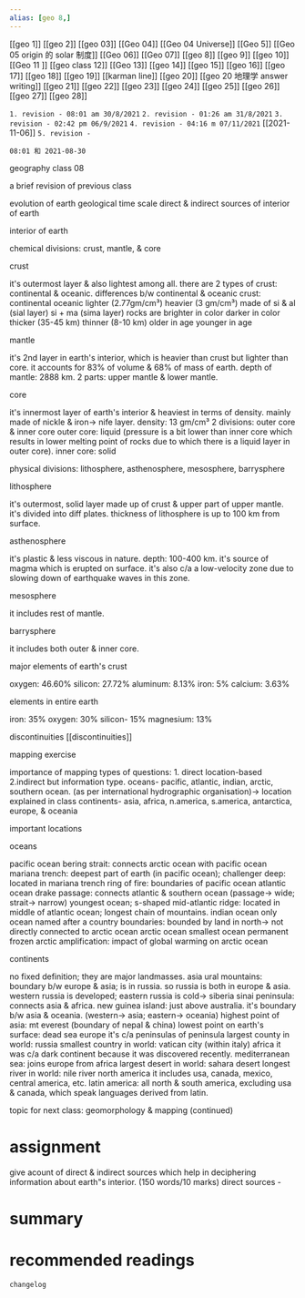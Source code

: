 ```yaml
---
alias: [geo 8,]
---
```

[[geo 1]] [[geo 2]] [[geo 03]] [[Geo 04]] [[Geo 04 Universe]] [[Geo 5]] [[Geo 05 origin 的 solar 制度]]
[[Geo 06]] [[Geo 07]] [[geo 8]] [[geo 9]] [[geo 10]]
[[Geo 11 ]] [[geo class 12]] [[Geo 13]] [[geo 14]] [[geo 15]]
[[geo 16]] [[geo 17]] [[geo 18]] [[geo 19]] [[karman line]] [[geo 20]] [[geo 20 地理学 answer writing]]
[[geo 21]] [[geo 22]] [[geo 23]] [[geo 24]] [[geo 25]]
[[geo 26]] [[geo 27]] [[geo 28]]

`1. revision - 08:01 am 30/8/2021`
`2. revision - 01:26 am 31/8/2021`
`3. revision - 02:42 pm 06/9/2021`
`4. revision - 04:16 m 07/11/2021` [[2021-11-06]]
`5. revision - `
		
`08:01 和 2021-08-30`

geography class 08

a brief revision of previous class

evolution of earth
geological time scale
direct & indirect sources of interior of earth

interior of earth

chemical divisions: crust, mantle, & core

crust

it's outermost layer & also lightest among all.
there are 2 types of crust: continental & oceanic.
differences b/w continental & oceanic crust:
continental 	oceanic
lighter (2.77gm/cm³) 	heavier (3 gm/cm³)
made of si & al (sial layer) 	si + ma (sima layer)
rocks are brighter in color 	darker in color
thicker (35-45 km) 	thinner (8-10 km)
older in age 	younger in age

mantle 

it's 2nd layer in earth's interior, which is heavier than crust but lighter than core.
it accounts for 83% of volume & 68% of mass of earth. 
depth of mantle: 2888 km.
2 parts: upper mantle & lower mantle.

core

it's innermost layer of earth's interior & heaviest in terms of density.
mainly made of nickle & iron-> nife layer.
density: 13 gm/cm³
2 divisions: outer core & inner core
outer core: liquid (pressure is a bit lower than inner core which results in lower melting point of rocks due to which there is a liquid layer in outer core).
inner core: solid

physical divisions: lithosphere, asthenosphere, mesosphere, barrysphere

lithosphere

it's outermost, solid layer made up of crust & upper part of upper mantle.
it's divided into diff plates. 
thickness of lithosphere is up to 100 km from surface.

asthenosphere

it's plastic & less viscous in nature.
depth: 100-400 km.
it's source of magma which is erupted on surface. 
it's also c/a a low-velocity zone due to slowing down of earthquake waves in this zone.

mesosphere

it includes rest of mantle.

barrysphere

it includes both outer & inner core. 

major elements of earth's crust

oxygen: 46.60%
silicon: 27.72%
aluminum: 8.13%
iron: 5%
calcium: 3.63%

elements in entire earth

iron: 35%
oxygen: 30%
silicon- 15%
magnesium: 13%

discontinuities
[[discontinuities]]


mapping exercise

importance of mapping
types of questions: 1. direct location-based 2.indirect but information type.
oceans- pacific, atlantic, indian, arctic, southern ocean. (as per international hydrographic organisation)-> location explained in class
continents- asia, africa, n.america, s.america, antarctica, europe, & oceania 

important locations

oceans

pacific ocean
bering strait: connects arctic ocean with pacific ocean
mariana trench: deepest part of earth (in pacific ocean); challenger deep: located in mariana trench
ring of fire: boundaries of pacific ocean
atlantic ocean
drake passage: connects atlantic & southern ocean (passage-> wide; strait-> narrow)
youngest ocean; s-shaped
mid-atlantic ridge: located in middle of atlantic ocean; longest chain of mountains.
indian ocean
only ocean named after a country 
boundaries: bounded by land in north-> not directly connected to arctic ocean
arctic ocean
smallest ocean
permanent frozen
arctic amplification: impact of global warming on arctic ocean 

continents

no fixed definition; they are major landmasses.
asia
ural mountains: boundary b/w europe & asia; is in russia. so russia is both in europe & asia. western russia is developed; eastern russia is cold-> siberia
sinai peninsula: connects asia & africa.
new guinea island: just above australia. it's boundary b/w asia & oceania. (western-> asia; eastern-> oceania)
highest point of asia: mt everest (boundary of nepal & china)
lowest point on earth's surface: dead sea 
europe
it's c/a peninsulas of peninsula
largest county in world: russia
smallest country in world: vatican city (within italy)
africa
it was c/a dark continent because it was discovered recently.
mediterranean sea: joins europe from africa
largest desert in world: sahara desert
longest river in world: nile river
north america
it includes usa, canada, mexico, central america, etc.
latin america: all north & south america, excluding usa & canada, which speak languages derived from latin.

topic for next class: geomorphology & mapping (continued)

# assignment
give acount of direct & indirect sources which help in deciphering information about earth"s interior. (150 words/10 marks)
direct sources - 

# summary	

# recommended readings
```plain
changelog

```